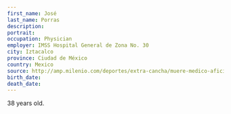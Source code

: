 ```yaml
---
first_name: José
last_name: Porras
description: 
portrait: 
occupation: Physician
employer: IMSS Hospital General de Zona No. 30
city: Iztacalco
province: Ciudad de México
country: Mexico
source: http://amp.milenio.com/deportes/extra-cancha/muere-medico-aficionado-atlante-lucho-covid-19
birth_date: 
death_date: 
---
```


38 years old.